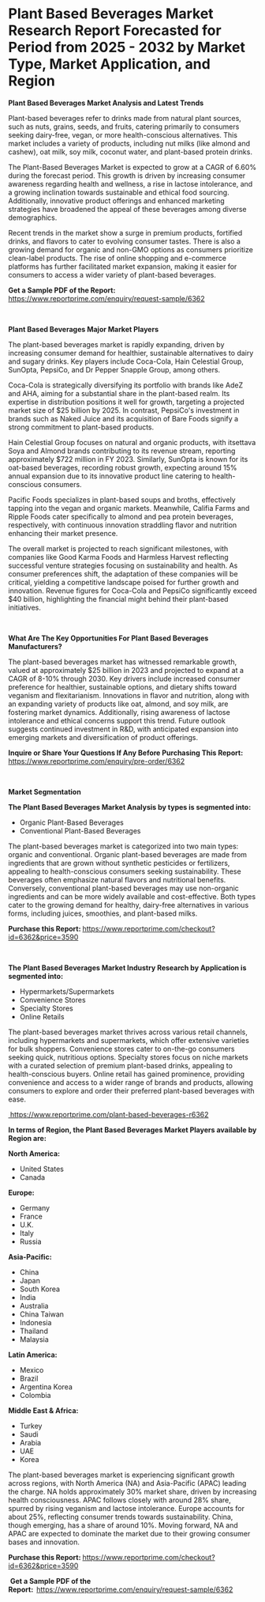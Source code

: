 <p><h1>Plant Based Beverages Market Research Report Forecasted for Period from 2025 -  2032 by Market Type, Market Application, and Region</h1></p><p><strong>Plant Based Beverages Market Analysis and Latest Trends</strong></p>
<p><p>Plant-based beverages refer to drinks made from natural plant sources, such as nuts, grains, seeds, and fruits, catering primarily to consumers seeking dairy-free, vegan, or more health-conscious alternatives. This market includes a variety of products, including nut milks (like almond and cashew), oat milk, soy milk, coconut water, and plant-based protein drinks. </p><p>The Plant-Based Beverages Market is expected to grow at a CAGR of 6.60% during the forecast period. This growth is driven by increasing consumer awareness regarding health and wellness, a rise in lactose intolerance, and a growing inclination towards sustainable and ethical food sourcing. Additionally, innovative product offerings and enhanced marketing strategies have broadened the appeal of these beverages among diverse demographics.</p><p>Recent trends in the market show a surge in premium products, fortified drinks, and flavors to cater to evolving consumer tastes. There is also a growing demand for organic and non-GMO options as consumers prioritize clean-label products. The rise of online shopping and e-commerce platforms has further facilitated market expansion, making it easier for consumers to access a wider variety of plant-based beverages.</p></p>
<p><strong>Get a Sample PDF of the Report:&nbsp;</strong> <a href="https://www.reportprime.com/enquiry/request-sample/6362?utm_campaign=4427&utm_medium=2&utm_source=Github&utm_content=ia&utm_term=15052025&utm_id=plant-based-beverages">https://www.reportprime.com/enquiry/request-sample/6362</a></p>
<p>&nbsp;</p>
<p><strong>Plant Based Beverages Major Market Players</strong></p>
<p><p>The plant-based beverages market is rapidly expanding, driven by increasing consumer demand for healthier, sustainable alternatives to dairy and sugary drinks. Key players include Coca-Cola, Hain Celestial Group, SunOpta, PepsiCo, and Dr Pepper Snapple Group, among others.</p><p>Coca-Cola is strategically diversifying its portfolio with brands like AdeZ and AHA, aiming for a substantial share in the plant-based realm. Its expertise in distribution positions it well for growth, targeting a projected market size of $25 billion by 2025. In contrast, PepsiCo's investment in brands such as Naked Juice and its acquisition of Bare Foods signify a strong commitment to plant-based products.</p><p>Hain Celestial Group focuses on natural and organic products, with itsettava Soya and Almond brands contributing to its revenue stream, reporting approximately $722 million in FY 2023. Similarly, SunOpta is known for its oat-based beverages, recording robust growth, expecting around 15% annual expansion due to its innovative product line catering to health-conscious consumers.</p><p>Pacific Foods specializes in plant-based soups and broths, effectively tapping into the vegan and organic markets. Meanwhile, Califia Farms and Ripple Foods cater specifically to almond and pea protein beverages, respectively, with continuous innovation straddling flavor and nutrition enhancing their market presence.</p><p>The overall market is projected to reach significant milestones, with companies like Good Karma Foods and Harmless Harvest reflecting successful venture strategies focusing on sustainability and health. As consumer preferences shift, the adaptation of these companies will be critical, yielding a competitive landscape poised for further growth and innovation. Revenue figures for Coca-Cola and PepsiCo significantly exceed $40 billion, highlighting the financial might behind their plant-based initiatives.</p></p>
<p>&nbsp;</p>
<p><strong>What Are The Key Opportunities For Plant Based Beverages Manufacturers?</strong></p>
<p><p>The plant-based beverages market has witnessed remarkable growth, valued at approximately $25 billion in 2023 and projected to expand at a CAGR of 8-10% through 2030. Key drivers include increased consumer preference for healthier, sustainable options, and dietary shifts toward veganism and flexitarianism. Innovations in flavor and nutrition, along with an expanding variety of products like oat, almond, and soy milk, are fostering market dynamics. Additionally, rising awareness of lactose intolerance and ethical concerns support this trend. Future outlook suggests continued investment in R&D, with anticipated expansion into emerging markets and diversification of product offerings.</p></p>
<p><strong>Inquire or Share Your Questions If Any Before Purchasing This Report:</strong> <a href="https://www.reportprime.com/enquiry/pre-order/6362?utm_campaign=4427&utm_medium=2&utm_source=Github&utm_content=ia&utm_term=15052025&utm_id=plant-based-beverages">https://www.reportprime.com/enquiry/pre-order/6362</a></p>
<p>&nbsp;</p>
<p><strong>Market Segmentation</strong></p>
<p><strong>The Plant Based Beverages Market Analysis by types is segmented into:</strong></p>
<p><ul><li>Organic Plant-Based Beverages</li><li>Conventional Plant-Based Beverages</li></ul></p>
<p><p>The plant-based beverages market is categorized into two main types: organic and conventional. Organic plant-based beverages are made from ingredients that are grown without synthetic pesticides or fertilizers, appealing to health-conscious consumers seeking sustainability. These beverages often emphasize natural flavors and nutritional benefits. Conversely, conventional plant-based beverages may use non-organic ingredients and can be more widely available and cost-effective. Both types cater to the growing demand for healthy, dairy-free alternatives in various forms, including juices, smoothies, and plant-based milks.</p></p>
<p><strong>Purchase this Report:&nbsp;</strong><a href="https://www.reportprime.com/checkout?id=6362&price=3590&utm_campaign=4427&utm_medium=2&utm_source=Github&utm_content=ia&utm_term=15052025&utm_id=plant-based-beverages">https://www.reportprime.com/checkout?id=6362&price=3590</a></p>
<p>&nbsp;</p>
<p><strong>The Plant Based Beverages Market Industry Research by Application is segmented into:</strong></p>
<p><ul><li>Hypermarkets/Supermarkets</li><li>Convenience Stores</li><li>Specialty Stores</li><li>Online Retails</li></ul></p>
<p><p>The plant-based beverages market thrives across various retail channels, including hypermarkets and supermarkets, which offer extensive varieties for bulk shoppers. Convenience stores cater to on-the-go consumers seeking quick, nutritious options. Specialty stores focus on niche markets with a curated selection of premium plant-based drinks, appealing to health-conscious buyers. Online retail has gained prominence, providing convenience and access to a wider range of brands and products, allowing consumers to explore and order their preferred plant-based beverages with ease.</p></p>
<p><a href="https://www.reportprime.com/plant-based-beverages-r6362?utm_campaign=4427&utm_medium=2&utm_source=Github&utm_content=ia&utm_term=15052025&utm_id=plant-based-beverages">&nbsp;https://www.reportprime.com/plant-based-beverages-r6362</a></p>
<p><strong>In terms of Region, the Plant Based Beverages Market Players available by Region are:</strong></p>
<p>
    <p> <strong> North America: </strong>
        <ul>
            <li>United States</li>
            <li>Canada</li>
        </ul>
        </p> 
    <p> <strong> Europe: </strong>
        <ul>
            <li>Germany</li>
            <li>France</li>
            <li>U.K.</li>
            <li>Italy</li>
            <li>Russia</li>
        </ul>
        </p> 
    <p> <strong> Asia-Pacific: </strong>
        <ul>
            <li>China</li>
            <li>Japan</li>
            <li>South Korea</li>
            <li>India</li>
            <li>Australia</li>
            <li>China Taiwan</li>
            <li>Indonesia</li>
            <li>Thailand</li>
            <li>Malaysia</li>
        </ul>
        </p> 
    <p> <strong> Latin America: </strong>
        <ul>
            <li>Mexico</li>
            <li>Brazil</li>
            <li>Argentina Korea</li>
            <li>Colombia</li>
        </ul>
        </p> 
    <p> <strong> Middle East & Africa: </strong>
        <ul>
            <li>Turkey</li>
            <li>Saudi</li>
            <li>Arabia</li>
            <li>UAE</li>
            <li>Korea</li>
        </ul>
    </p>
    </p>
<p><p>The plant-based beverages market is experiencing significant growth across regions, with North America (NA) and Asia-Pacific (APAC) leading the charge. NA holds approximately 30% market share, driven by increasing health consciousness. APAC follows closely with around 28% share, spurred by rising veganism and lactose intolerance. Europe accounts for about 25%, reflecting consumer trends towards sustainability. China, though emerging, has a share of around 10%. Moving forward, NA and APAC are expected to dominate the market due to their growing consumer bases and innovation.</p></p>
<p><strong>Purchase this Report: </strong><a href="https://www.reportprime.com/checkout?id=6362&price=3590&utm_campaign=4427&utm_medium=2&utm_source=Github&utm_content=ia&utm_term=15052025&utm_id=plant-based-beverages">https://www.reportprime.com/checkout?id=6362&price=3590</a></p>
<p>&nbsp;<strong>Get a Sample PDF of the Report:&nbsp;&nbsp;</strong><a href="https://www.reportprime.com/enquiry/request-sample/6362?utm_campaign=4427&utm_medium=2&utm_source=Github&utm_content=ia&utm_term=15052025&utm_id=plant-based-beverages">https://www.reportprime.com/enquiry/request-sample/6362</a></p>
<p><strong></strong></p>
<p><p></p><p></p><p></p></p>